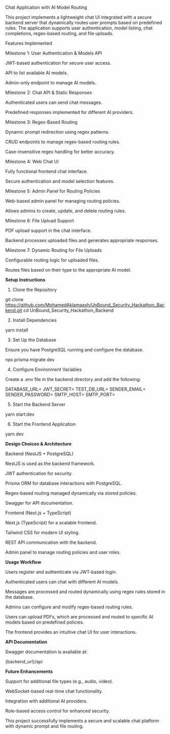 Chat Application with AI Model Routing

This project implements a lightweight chat UI integrated with a secure backend server that dynamically routes user prompts based on predefined rules. The application supports user authentication, model listing, chat completions, regex-based routing, and file uploads.

Features Implemented

Milestone 1: User Authentication & Models API

JWT-based authentication for secure user access.

API to list available AI models.

Admin-only endpoint to manage AI models.

Milestone 2: Chat API & Static Responses

Authenticated users can send chat messages.

Predefined responses implemented for different AI providers.

Milestone 3: Regex-Based Routing

Dynamic prompt redirection using regex patterns.

CRUD endpoints to manage regex-based routing rules.

Case-insensitive regex handling for better accuracy.

Milestone 4: Web Chat UI

Fully functional frontend chat interface.

Secure authentication and model selection features.

Milestone 5: Admin Panel for Routing Policies

Web-based admin panel for managing routing policies.

Allows admins to create, update, and delete routing rules.

Milestone 6: File Upload Support

PDF upload support in the chat interface.

Backend processes uploaded files and generates appropriate responses.

Milestone 7: Dynamic Routing for File Uploads

Configurable routing logic for uploaded files.

Routes files based on their type to the appropriate AI model.

**Setup Instructions**

1. Clone the Repository

git clone https://github.com/MohamedAklamaash/UnBound_Security_Hackathon_Backend.git
cd UnBound_Security_Hackathon_Backend

2. Install Dependencies

yarn install

3. Set Up the Database

Ensure you have PostgreSQL running and configure the database.

npx prisma migrate dev

4. Configure Environment Variables

Create a .env file in the backend directory and add the following:

DATABASE_URL=
JWT_SECRET=
TEST_DB_URL=
SENDER_EMAIL=
SENDER_PASSWORD=
SMTP_HOST=
SMTP_PORT=

5. Start the Backend Server

yarn start:dev

6. Start the Frontend Application

yarn dev

**Design Choices & Architecture**

Backend (NestJS + PostgreSQL)

NestJS is used as the backend framework.

JWT authentication for security.

Prisma ORM for database interactions with PostgreSQL.

Regex-based routing managed dynamically via stored policies.

Swagger for API documentation.

Frontend (Next.js + TypeScript)

Next.js (TypeScript) for a scalable frontend.

Tailwind CSS for modern UI styling.

REST API communication with the backend.

Admin panel to manage routing policies and user roles.

**Usage Workflow**

Users register and authenticate via JWT-based login.

Authenticated users can chat with different AI models.

Messages are processed and routed dynamically using regex rules stored in the database.

Admins can configure and modify regex-based routing rules.

Users can upload PDFs, which are processed and routed to specific AI models based on predefined policies.

The frontend provides an intuitive chat UI for user interactions.

**API Documentation**

Swagger documentation is available at:

{backend_url}/api

**Future Enhancements**

Support for additional file types (e.g., audio, video).

WebSocket-based real-time chat functionality.

Integration with additional AI providers.

Role-based access control for enhanced security.

This project successfully implements a secure and scalable chat platform with dynamic prompt and file routing.